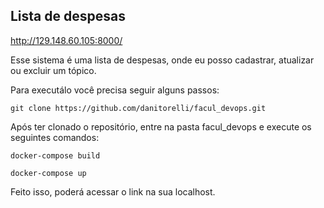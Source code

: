 ## Lista de despesas

<http://129.148.60.105:8000/>

Esse sistema é uma lista de despesas, onde eu posso cadastrar, atualizar ou excluir um tópico.

Para executálo você precisa seguir alguns passos:

```
git clone https://github.com/danitorelli/facul_devops.git
```
Após ter clonado o repositório, entre na pasta facul_devops e execute os seguintes comandos:

```
docker-compose build
```
```
docker-compose up
```
Feito isso, poderá acessar o link na sua localhost.